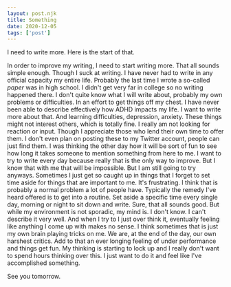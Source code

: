 ```yaml
---
layout: post.njk
title: Something
date: 2020-12-05
tags: ['post']
---
```

<!-- Excerpt Start -->
I need to write more. Here is the start of that.
<!-- Excerpt End -->

In order to improve my writing, I need to start writing more. That all sounds simple enough. Though I suck at writing. I have never had to write in any official capacity my entire life. Probably the last time I wrote a so-called *paper* was in high school. I didn't get very far in college so no writing happened there. I don't quite know what I will write about, probably my own problems or difficulties. In an effort to get things off my chest. I have never been able to describe effectively how ADHD impacts my life. I want to write more about that. And learning difficulties, depression, anxiety. These things might not interest others, which is totally fine. I really am not looking for reaction or input. Though I appreciate those who lend their own time to offer them. I don't even plan on posting these to my Twitter account, people can just find them. I was thinking the other day how it will be sort of fun to see how long it takes someone to mention something from here to me. I want to try to write every day because really that is the only way to improve. But I know that with me that will be impossible. But I am still going to try anyways. Sometimes I just get so caught up in things that I forget to set time aside for things that are important to me. It's frustrating. I think that is probably a normal problem a lot of people have. Typically the remedy I've heard offered is to get into a routine. Set aside a specific time every single day, morning or night to sit down and write. Sure, that all sounds good. But while my environment is not sporadic, my mind is. I don't know. I can't describe it very well. And when I try to I just over think it, eventually feeling like anything I come up with makes no sense. I think sometimes that is just my own brain playing tricks on me. We are, at the end of the day, our own harshest critics. Add to that an ever longing feeling of under performance and things get fun. My thinking is starting to lock up and I really don't want to spend hours thinking over this. I just want to do it and feel like I've accomplished something.

See you tomorrow.

